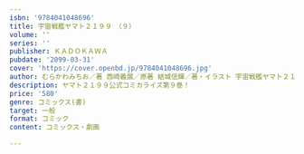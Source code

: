 ```yaml
---
isbn: '9784041048696'
title: 宇宙戦艦ヤマト２１９９　（９）
volume: ''
series: ''
publisher: ＫＡＤＯＫＡＷＡ
pubdate: '2099-03-31'
cover: 'https://cover.openbd.jp/9784041048696.jpg'
author: むらかわみちお／著 西崎義展／原著 結城信輝／著・イラスト 宇宙戦艦ヤマト２１９９製作委員会／著
description: ヤマト２１９９公式コミカライズ第９巻！
price: '580'
genre: コミックス(書)
target: 一般
format: コミック
content: コミックス・劇画

---
```

